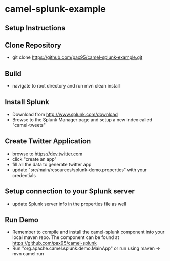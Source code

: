 camel-splunk-example
====================
## Setup Instructions

## Clone Repository

*  git clone https://github.com/pax95/camel-splunk-example.git

## Build

*  navigate to root directory and run mvn clean install

## Install Splunk

*  Download from http://www.splunk.com/download
*  Browse to the Splunk Manager page and setup a new index called "camel-tweets"

## Create Twitter Application

*  browse to https://dev.twitter.com
*  click "create an app"
*  fill all the data to generate twitter app
*  update "src/main/resources/splunk-demo.properties" with your credentials

## Setup connection to your Splunk server

* update Splunk server info in the properties file as well

## Run Demo
* Remember to compile and install the camel-splunk component into your local maven repo.
The component can be found at https://github.com/pax95/camel-splunk 
* Run "org.apache.camel.splunk.demo.MainApp" or run using maven -> mvn camel:run	

